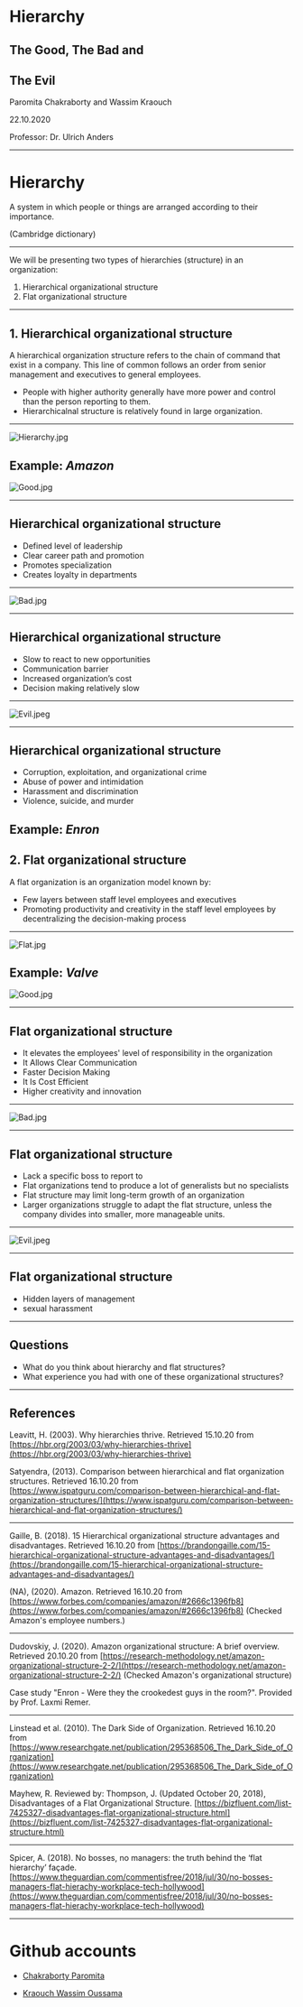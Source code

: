 # Hierarchy
## The Good, The Bad and
## The Evil
Paromita Chakraborty and Wassim Kraouch

22.10.2020

Professor: Dr. Ulrich Anders

---

# Hierarchy

A system in which people or things are arranged according to their importance.

(Cambridge dictionary)

---

We will be presenting two types of hierarchies (structure) in an organization:
1. Hierarchical organizational structure
1. Flat organizational structure 

---

## 1. Hierarchical organizational structure

A hierarchical organization structure refers to the chain of command that exist in a company. This line of common follows an order from senior management and executives to general employees.
* People with higher authority generally have more power and control than the person reporting to them.
* Hierarchicalnal structure is relatively found in large organization.

---

![Hierarchy.jpg](Hierarchy.jpg)

Example: **_Amazon_**
---

![Good.jpg](Good.jpg)

---

## Hierarchical organizational structure

* Defined level of leadership 
* Clear career path and promotion
* Promotes specialization
* Creates loyalty in departments

---

![Bad.jpg](Bad.jpg)

---

## Hierarchical organizational structure

* Slow to react to new opportunities
* Communication barrier
* Increased organization’s cost
* Decision making relatively slow

---

![Evil.jpeg](Evil.jpeg)

---

## Hierarchical organizational structure

* Corruption, exploitation, and organizational crime
* Abuse of power and intimidation
* Harassment and discrimination  
* Violence, suicide, and murder 

Example: **_Enron_**
---

## 2. Flat organizational structure

A flat organization is an organization model known by:

* Few layers between staff level employees and executives
* Promoting productivity and creativity in the staff level employees by decentralizing the decision-making process

---

![Flat.jpg](Flat.jpg)

Example: **_Valve_**
---

![Good.jpg](Good.jpg)

---

## Flat organizational structure

* It elevates the employees' level of responsibility in the organization
* It Allows Clear Communication
* Faster Decision Making
* It Is Cost Efficient
* Higher creativity and innovation

---

![Bad.jpg](Bad.jpg)

---

## Flat organizational structure

* Lack a specific boss to report to
* Flat organizations tend to produce a lot of generalists but no specialists
* Flat structure may limit long-term growth of an organization
* Larger organizations struggle to adapt the flat structure, unless the company divides into smaller, more manageable units.

---

![Evil.jpeg](Evil.jpeg)

---

## Flat organizational structure

* Hidden layers of management
* sexual harassment

---

## Questions

* What do you think about hierarchy and flat structures? 
* What experience you had with one of these organizational structures?

---
## References

Leavitt, H. (2003). Why hierarchies thrive. Retrieved 15.10.20 from [https://hbr.org/2003/03/why-hierarchies-thrive](https://hbr.org/2003/03/why-hierarchies-thrive)

Satyendra, (2013). Comparison between hierarchical and flat organization structures. Retrieved 16.10.20 from [https://www.ispatguru.com/comparison-between-hierarchical-and-flat-organization-structures/](https://www.ispatguru.com/comparison-between-hierarchical-and-flat-organization-structures/)

---

Gaille, B. (2018). 15 Hierarchical organizational structure advantages and disadvantages. Retrieved 16.10.20 from [https://brandongaille.com/15-hierarchical-organizational-structure-advantages-and-disadvantages/](https://brandongaille.com/15-hierarchical-organizational-structure-advantages-and-disadvantages/)

(NA), (2020). Amazon. Retrieved 16.10.20 from [https://www.forbes.com/companies/amazon/#2666c1396fb8](https://www.forbes.com/companies/amazon/#2666c1396fb8) (Checked Amazon's employee numbers.)

---

Dudovskiy, J. (2020). Amazon organizational structure: A brief overview. Retrieved 20.10.20 from [https://research-methodology.net/amazon-organizational-structure-2-2/](https://research-methodology.net/amazon-organizational-structure-2-2/) (Checked Amazon's organizational structure)

Case study "Enron - Were they the crookedest guys in the room?". Provided by Prof. Laxmi Remer.

---

Linstead et al. (2010). The Dark Side of Organization. Retrieved 16.10.20 from 
[https://www.researchgate.net/publication/295368506_The_Dark_Side_of_Organization](https://www.researchgate.net/publication/295368506_The_Dark_Side_of_Organization)

Mayhew, R. Reviewed by: Thompson, J. (Updated October 20, 2018), Disadvantages of a Flat Organizational Structure.
[https://bizfluent.com/list-7425327-disadvantages-flat-organizational-structure.html](https://bizfluent.com/list-7425327-disadvantages-flat-organizational-structure.html)

---

Spicer, A. (2018). No bosses, no managers: the truth behind the ‘flat hierarchy’ façade.
[https://www.theguardian.com/commentisfree/2018/jul/30/no-bosses-managers-flat-hierachy-workplace-tech-hollywood](https://www.theguardian.com/commentisfree/2018/jul/30/no-bosses-managers-flat-hierachy-workplace-tech-hollywood)

---

# Github accounts

* [Chakraborty Paromita](https://github.com/Chakraborty-p)

* [Kraouch Wassim Oussama](https://github.com/wassimkraouch)

